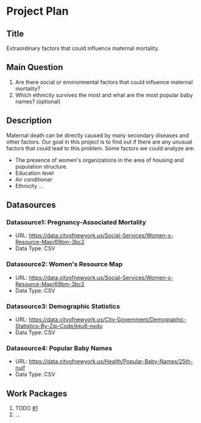# Project Plan

## Title
<!-- Give your project a short title. -->
Extraordinary factors that could influence maternal mortality.

## Main Question

<!-- Think about one main question you want to answer based on the data. -->
1. Are there social or environmental factors that could influence maternal mortality?
2. Which ethnicity survives the most and what are the most popular baby names? (optional)

## Description

<!-- Describe your data science project in max. 200 words. Consider writing about why and how you attempt it. -->
Maternal death can be directly caused by many secondary diseases and other factors. Our goal in this project is to find out if there are any unusual factors that could lead to this problem. Some factors we could analyze are:

- The presence of women's organizations in the area of housing and population structure.
- Education level
- Air conditioner
- Ethnicity
...


## Datasources

<!-- Describe each datasources you plan to use in a section. Use the prefic "DatasourceX" where X is the id of the datasource. -->

### Datasource1: Pregnancy-Associated Mortality
* URL: https://data.cityofnewyork.us/Social-Services/Women-s-Resource-Map/69bm-3bc2
* Data Type: CSV

### Datasource2: Women's Resource Map
* URL: https://data.cityofnewyork.us/Social-Services/Women-s-Resource-Map/69bm-3bc2
* Data Type: CSV

### Datasource3: Demographic Statistics
* URL: https://data.cityofnewyork.us/City-Government/Demographic-Statistics-By-Zip-Code/kku6-nxdu
* Data Type: CSV

### Datasource4: Popular Baby Names
* URL: https://data.cityofnewyork.us/Health/Popular-Baby-Names/25th-nujf
* Data Type: CSV


## Work Packages

<!-- List of work packages ordered sequentially, each pointing to an issue with more details. -->

1. TODO [#1][i1]
2. ...

[i1]: https://github.com/jvalue/made-template/issues/1
